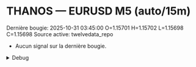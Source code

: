# THANOS — EURUSD M5 (auto/15m)
Dernière bougie: 2025-10-31 03:45:00  O=1.15701  H=1.15702  L=1.15698  C=1.15698
Source active: twelvedata_repo

- Aucun signal sur la dernière bougie.

<details><summary>Debug</summary>

- TD_API_KEY manquant.

</details>